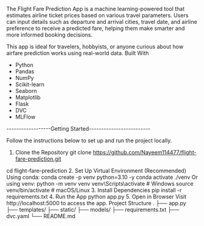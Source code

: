 The Flight Fare Prediction App is a machine learning-powered tool that estimates airline ticket prices based on various travel parameters. Users can input details such as departure and arrival cities, travel date, and airline preference to receive a predicted fare, helping them make smarter and more informed booking decisions.

This app is ideal for travelers, hobbyists, or anyone curious about how airfare prediction works using real-world data.
Built With
- Python
- Pandas
- NumPy
- Scikit-learn
- Seaborn
- Matplotlib
- Flask
- DVC
- MLFlow


------------------Getting Started-------------------------

Follow the instructions below to set up and run the project locally.
1. Clone the Repository
git clone https://github.com/Nayeem114477/flight-fare-prediction.git

cd flight-fare-prediction
2. Set Up Virtual Environment (Recommended)
Using conda:
conda create -p venv python=3.10 -y
conda activate ./venv
Or using venv:
python -m venv venv
venv\Scripts\activate     # Windows
source venv/bin/activate  # macOS/Linux
3. Install Dependencies
pip install -r requirements.txt
4. Run the App
python app.py
5. Open in Browser
Visit http://localhost:5000 to access the app.
Project Structure
.
├── app.py
├── templates/
├── static/
├── models/
├── requirements.txt
├── dvc.yaml
└── README.md
